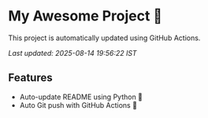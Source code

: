 # My Awesome Project 🚀

This project is automatically updated using GitHub Actions.

_Last updated: 2025-08-14 19:56:22 IST_

## Features
- Auto-update README using Python 🐍
- Auto Git push with GitHub Actions 🤖
